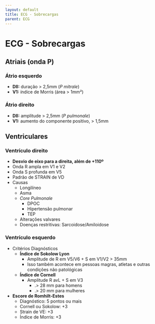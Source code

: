```yaml
---
layout: default
title: ECG - Sobrecargas
parent: ECG
---
```

# ECG - Sobrecargas
## Atriais (onda P)
### Átrio esquerdo
- **DII:** duração > 2,5mm (*P mitrale*)
- **V1:** índice de Morris (área > 1mm²)

### Átrio direito
- **DII:** amplitude > 2,5mm (*P pulmonale*)
- **V1:** aumento do componente positivo, > 1,5mm 
## Ventriculares
### Ventrículo direito
- **Desvio de eixo para a direita, além de +110º**
- Onda R ampla em V1 e V2
- Onda S profunda em V5
- Padrão de STRAIN de VD
- Causas
	- Longilíneo
	- Asma
	- *Core Pulmonale*
		- DPOC
		- Hipertensão pulmonar
		- TEP
	- Alterações valvares
	- Doenças restritivas: Sarcoidose/Amiloidose

### Ventrículo esquerdo
- Critérios Diagnósticos
	- **Índice de Sokolow Lyon**
		- Amplitude de R em V5/V6  + S em V1/V2 > 35mm
		- Isso também acontece em pessoas magras, atletas e outras condições não patológicas
	- **Índice de Cornell**
		- Amplitude R avL + S em V3 
			- .> 28 mm para homens
			- .> 20 mm para mulheres
- **Escore de Romhilt-Estes**
	- Diagnóstico: 5 pontos ou mais
	- Cornell ou Sokolow: +3
	- Strain de VE: +3
	- Índice de Morris: +3








































































































































































































<!--stackedit_data:
eyJoaXN0b3J5IjpbLTEzNzMyNjY2MDJdfQ==
-->